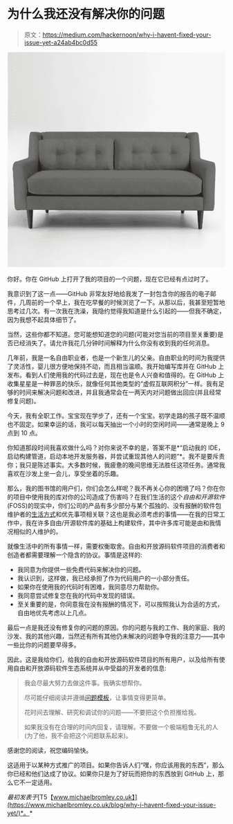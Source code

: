 # 为什么我还没有解决你的问题

> 原文：<https://medium.com/hackernoon/why-i-havent-fixed-your-issue-yet-a24ab4bc0d55>

![](img/6119f706ce743e72f8d5048a10ffb939.png)

你好。你在 GitHub 上打开了我的项目的一个问题，现在它已经有点过时了。

我意识到了这一点——GitHub 非常友好地给我发了一封包含你的报告的电子邮件，几周前的一个早上，我在吃早餐的时候浏览了一下。从那以后，我甚至短暂地思考过几次。有一次我在洗澡，我隐约觉得我知道是什么引起的——但我不确定，因为我想不起具体细节了。

当然，这些你都不知道。您可能想知道您的问题(可能对您当前的项目至关重要)是否已经消失了。请允许我花几分钟时间解释为什么你没有收到我的任何消息。

几年前，我是一名自由职业者，也是一个新生儿的父亲。自由职业的时间为我提供了灵活性，婴儿很方便地保持不动，而且相当温顺。我开始编写库并在 GitHub 上发布。看到人们使用我的代码过去是，现在也是令人兴奋和值得的。在 GitHub 上收集星星是一种罪恶的快乐，就像任何其他类型的“虚假互联网积分”一样。我有足够的时间来解决问题和改进，并且我通常会在一两天内对问题做出回应(并且经常修复问题)。

今天，我有全职工作。宝宝现在学步了，还有一个宝宝。初学走路的孩子既不温顺也不固定。如果幸运的话，我可以每天抽出一个小时的空闲时间——通常是晚上 9 点到 10 点。

你知道那段时间我喜欢做什么吗？对你来说不幸的是，答案不是*“启动我的 IDE，启动构建管道，启动本地开发服务器，并尝试重现其他人的问题”*。我不是要斥责你；我只是陈述事实。大多数时候，我疲惫的晚间思维无法胜任这项任务。通常我喜欢在沙发上坐一会儿，享受坐着的乐趣。

那么，我的图书馆的用户们，你们会怎么样呢？我不再关心你的困境了吗？你在你的项目中使用我的库对你的公司造成了伤害吗？在我们生活的这个*自由和开源软件* (FOSS)的现实中，你们公司的产品有多少部分与某个孤独的、没有报酬的软件包维护者的[生活方式](https://hackernoon.com/tagged/lifestyle)和优先事项相关联？这也是我必须考虑的事情——在我的日常工作中，我在许多自由/开源软件库的基础上构建软件，其中许多库可能是由和我情况相似的人维护的。

就像生活中的所有事情一样，需要权衡取舍。自由和开放源码软件项目的消费者和创造者都需要理解一个隐含的协议。事情是这样的:

*   我同意为你提供一些免费代码来解决你的问题。
*   我认识到，这样做，我已经承担了作为代码用户的一小部分责任。
*   如果你在使用我的代码时有困难，我同意尽力帮助你。
*   我同意尝试修复您在我的代码中发现的错误。
*   至关重要的是，你同意我在没有报酬的情况下，可以按照我认为合适的方式，自由地优先考虑以上几点。

最后一点是我还没有修复你的问题的原因。你的问题与我的工作、我的家庭、我的沙发、我的其他兴趣，当然还有所有其他仍未解决的问题争夺我的注意力——其中一些比你的问题要早得多。

因此，这是我给你们，给我的自由和开放源码软件项目的所有用户，以及给所有使用自由和开放源码软件生态系统并从中受益的开发者的信息:

> 我会尽最大努力去做这件事。我确实想帮你。
> 
> 尽可能仔细阅读并遵循[问题模板](https://github.com/michaelbromley/ng2-pagination/blob/master/ISSUE_TEMPLATE.md)，让事情变得更简单。
> 
> 花时间去理解、研究和调试你的问题——不要把这个负担推给我。
> 
> 如果我没有在合理的时间内回复，请理解。不要做一个极端粗鲁无礼的人(为了他，我不会把这个问题联系起来)。

感谢您的阅读，祝您编码愉快。

这适用于以某种方式推广的项目。如果你告诉人们“嘿，你应该用我的东西”，那么你已经和他们达成了协议。如果你只是为了好玩而把你的东西放到 GitHub 上，那么它不一定适用。

*最初发表于*[T5【www.michaelbromley.co.uk】](https://www.michaelbromley.co.uk/blog/why-i-havent-fixed-your-issue-yet/)*。*